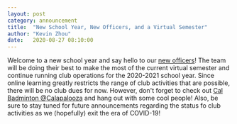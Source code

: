 ```yaml
---
layout: post
category: announcement
title:  "New School Year, New Officers, and a Virtual Semester"
author: "Kevin Zhou"
date:   2020-08-27 08:10:00
---
```


Welcome to a new school year and say hello to our [new officers](https://badminton.berkeley.edu/meet-officers.html)! The team will be doing their best to make the most of the current virtual semester and continue running club operations for the 2020-2021 school year. Since online learning greatly restricts the range of club activities that are possible, there will be no club dues for now. However, don't forget to check out [Cal Badminton @Calapalooza](images/flyer_2020.jpg) and hang out with some cool people! Also, be sure to stay tuned for future announcements regarding the status fo club activities as we (hopefully) exit the era of COVID-19!
